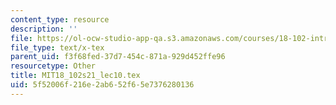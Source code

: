 ```yaml
---
content_type: resource
description: ''
file: https://ol-ocw-studio-app-qa.s3.amazonaws.com/courses/18-102-introduction-to-functional-analysis-spring-2021/5f52006f216e2ab652f65e7376280136_MIT18_102s21_lec10.tex
file_type: text/x-tex
parent_uid: f3f68fed-37d7-454c-871a-929d452ffe96
resourcetype: Other
title: MIT18_102s21_lec10.tex
uid: 5f52006f-216e-2ab6-52f6-5e7376280136
---
```

